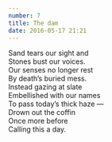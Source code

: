 ```yaml
---
number: 7
title: The dam
date: 2016-05-17 21:21
---
```


Sand tears our sight and<br>
Stones bust our voices.<br>
Our senses no longer rest<br>
By death’s buried mess.<br>
Instead gazing at slate<br>
Embellished with our names<br>
To pass today’s thick haze —<br>
Drown out the coffin<br>
Once more before<br>
Calling this a day.<br>